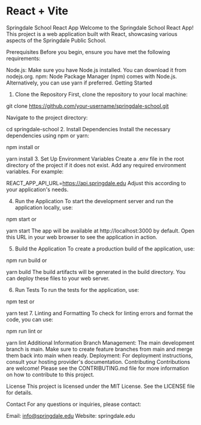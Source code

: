 # React + Vite

Springdale School React App
Welcome to the Springdale School React App! This project is a web application built with React, showcasing various aspects of the Springdale Public School.

Prerequisites
Before you begin, ensure you have met the following requirements:

Node.js: Make sure you have Node.js installed. You can download it from nodejs.org.
npm: Node Package Manager (npm) comes with Node.js. Alternatively, you can use yarn if preferred.
Getting Started
1. Clone the Repository
First, clone the repository to your local machine:

git clone https://github.com/your-username/springdale-school.git

Navigate to the project directory:

cd springdale-school
2. Install Dependencies
Install the necessary dependencies using npm or yarn:

npm install
or

yarn install
3. Set Up Environment Variables
Create a .env file in the root directory of the project if it does not exist. Add any required environment variables. For example:


REACT_APP_API_URL=https://api.springdale.edu
Adjust this according to your application's needs.

4. Run the Application
To start the development server and run the application locally, use:

npm start
or

yarn start
The app will be available at http://localhost:3000 by default. Open this URL in your web browser to see the application in action.

5. Build the Application
To create a production build of the application, use:


npm run build
or

yarn build
The build artifacts will be generated in the build directory. You can deploy these files to your web server.

6. Run Tests
To run the tests for the application, use:


npm test
or


yarn test
7. Linting and Formatting
To check for linting errors and format the code, you can use:

npm run lint
or

yarn lint
Additional Information
Branch Management: The main development branch is main. Make sure to create feature branches from main and merge them back into main when ready.
Deployment: For deployment instructions, consult your hosting provider's documentation.
Contributing
Contributions are welcome! Please see the CONTRIBUTING.md file for more information on how to contribute to this project.

License
This project is licensed under the MIT License. See the LICENSE file for details.

Contact
For any questions or inquiries, please contact:

Email: info@springdale.edu
Website: springdale.edu
